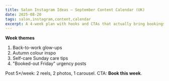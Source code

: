 ```yaml
---
title: Salon Instagram Ideas — September Content Calendar (UK)
date: 2025-08-20
tags: salon,instagram,content,calendar
excerpt: A 4-week plan with hooks and CTAs that actually bring bookings in.
---
```


**Week themes**
1. Back-to-work glow-ups
2. Autumn colour inspo
3. Self-care Sunday care tips
4. "Booked-out Friday" urgency posts

Post 5×/week: 2 reels, 2 photos, 1 carousel. CTA: **Book this week**.